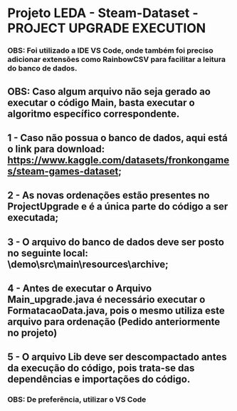 # Projeto LEDA - Steam-Dataset - PROJECT UPGRADE EXECUTION

### OBS: Foi utilizado a IDE VS Code, onde também foi preciso adicionar extensões como RainbowCSV para facilitar a leitura do banco de dados.
## OBS: Caso algum arquivo não seja gerado ao executar o código Main, basta executar o algoritmo específico correspondente.

## 1 - Caso não possua o banco de dados, aqui está o link para download: https://www.kaggle.com/datasets/fronkongames/steam-games-dataset; 

## 2 - As novas ordenações estão presentes no ProjectUpgrade e é a única parte do código a ser executada;

## 3 - O arquivo do banco de dados deve ser posto no seguinte local: \demo\src\main\resources\archive;

## 4 - Antes de executar o Arquivo Main_upgrade.java é necessário executar o FormatacaoData.java, pois o mesmo utiliza este arquivo para ordenação (Pedido anteriormente no projeto)

## 5 - O arquivo Lib deve ser descompactado antes da execução do código, pois trata-se das dependências e importações do código.

### OBS: De preferência, utilizar o VS Code
